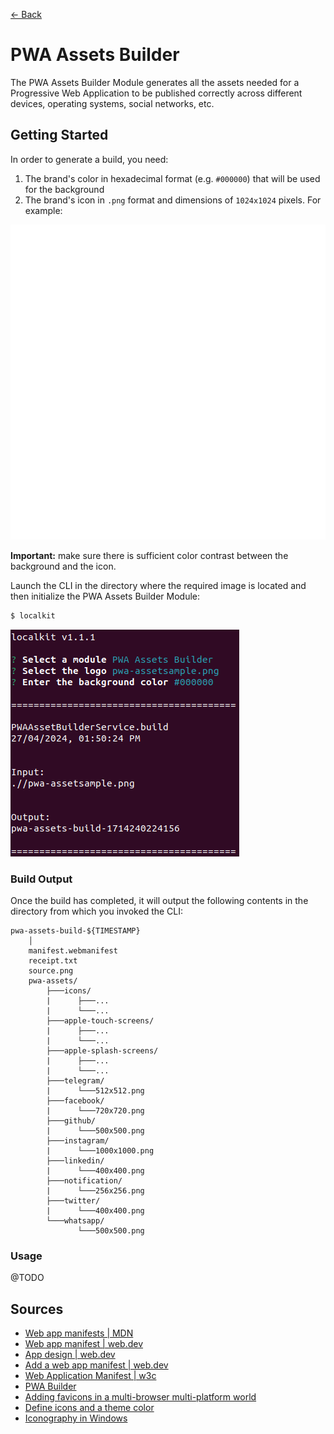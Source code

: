 [<- Back](../../../README.md)

# PWA Assets Builder

The PWA Assets Builder Module generates all the assets needed for a Progressive Web Application to be published correctly across different devices, operating systems, social networks, etc.



## Getting Started

In order to generate a build, you need:

1. The brand's color in hexadecimal format (e.g. `#000000`) that will be used for the background
2. The brand's icon in `.png` format and dimensions of `1024x1024` pixels. For example:

![Icon Example](./source.png)

**Important:** make sure there is sufficient color contrast between the background and the icon.

Launch the CLI in the directory where the required image is located and then initialize the PWA Assets Builder Module:

```bash
$ localkit
```

![PWA Assets Build](./pwa-assets-build.png)



### Build Output

Once the build has completed, it will output the following contents in the directory from which you invoked the CLI:

```
pwa-assets-build-${TIMESTAMP}
    │
    manifest.webmanifest
    receipt.txt
    source.png
    pwa-assets/
        ├───icons/
        |      ├───...
        |      └───...
        ├───apple-touch-screens/
        |      ├───...
        |      └───...
        ├───apple-splash-screens/
        |      ├───...
        |      └───...
        ├───telegram/
        |      └───512x512.png
        ├───facebook/
        |      └───720x720.png
        ├───github/
        |      └───500x500.png
        ├───instagram/
        |      └───1000x1000.png
        ├───linkedin/
        |      └───400x400.png
        ├───notification/
        |      └───256x256.png
        ├───twitter/
        |      └───400x400.png
        └───whatsapp/
               └───500x500.png
```



### Usage

@TODO



## Sources

- [Web app manifests | MDN](https://developer.mozilla.org/en-US/docs/Web/Manifest)
- [Web app manifest | web.dev](https://web.dev/learn/pwa/web-app-manifest)
- [App design | web.dev](https://web.dev/learn/pwa/app-design#display_modes)
- [Add a web app manifest | web.dev](https://web.dev/articles/add-manifest)
- [Web Application Manifest | w3c](https://w3c.github.io/manifest/)
- [PWA Builder](https://www.pwabuilder.com/)
- [Adding favicons in a multi-browser multi-platform world](https://mobiforge.com/design-development/adding-favicons-in-a-multi-browser-multi-platform-world)
- [Define icons and a theme color](https://learn.microsoft.com/en-us/microsoft-edge/progressive-web-apps-chromium/how-to/icon-theme-color)
- [Iconography in Windows](https://learn.microsoft.com/en-us/windows/apps/design/style/iconography/overview)